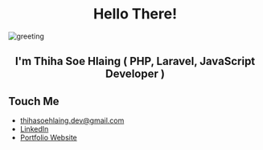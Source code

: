 # <center>Hello There!</center>
![greeting](https://c.tenor.com/OlwKC7D-i74AAAAd/spiderman-dancing.gif)
<h2><center>I'm Thiha Soe Hlaing ( PHP, Laravel, JavaScript Developer ) </center></h2>

## Touch Me
- thihasoehlaing.dev@gmail.com
- [LinkedIn](https://www.linkedin.com/in/thiha-soe-hlaing-386663172)
- [Portfolio Website](https://thihasoehlaing-wqa.pages.dev/)
